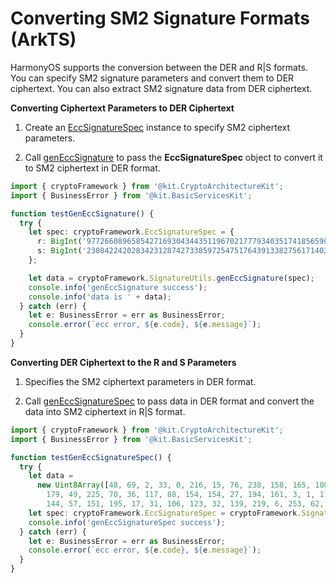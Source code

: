 # Converting SM2 Signature Formats (ArkTS)

<!--Kit: Crypto Architecture Kit-->
<!--Subsystem: Security-->
<!--Owner: @zxz--3-->
<!--Designer: @lanming-->
<!--Tester: @PAFT-->
<!--Adviser: @zengyawen-->

HarmonyOS supports the conversion between the DER and R|S formats.
You can specify SM2 signature parameters and convert them to DER ciphertext. You can also extract SM2 signature data from DER ciphertext.

**Converting Ciphertext Parameters to DER Ciphertext**
1. Create an [EccSignatureSpec](../../reference/apis-crypto-architecture-kit/js-apis-cryptoFramework.md#eccsignaturespec20) instance to specify SM2 ciphertext parameters.

2. Call [genEccSignature](../../reference/apis-crypto-architecture-kit/js-apis-cryptoFramework.md#geneccsignature20) to pass the **EccSignatureSpec** object to convert it to SM2 ciphertext in DER format.

```ts
import { cryptoFramework } from '@kit.CryptoArchitectureKit';
import { BusinessError } from '@kit.BasicServicesKit';

function testGenEccSignature() {
  try {
    let spec: cryptoFramework.EccSignatureSpec = {
      r: BigInt('97726608965854271693043443511967021777934035174185659091642456228829830775155'),
      s: BigInt('23084224202834231287427338597254751764391338275617140205467537273296855150376'),
    };

    let data = cryptoFramework.SignatureUtils.genEccSignature(spec);
    console.info('genEccSignature success');
    console.info('data is ' + data);
  } catch (err) {
    let e: BusinessError = err as BusinessError;
    console.error(`ecc error, ${e.code}, ${e.message}`);
  }
}
```

**Converting DER Ciphertext to the R and S Parameters**
1. Specifies the SM2 ciphertext parameters in DER format.

2. Call [genEccSignatureSpec](../../reference/apis-crypto-architecture-kit/js-apis-cryptoFramework.md#geneccsignaturespec20) to pass data in DER format and convert the data into SM2 ciphertext in R|S format.

```ts
import { cryptoFramework } from '@kit.CryptoArchitectureKit';
import { BusinessError } from '@kit.BasicServicesKit';

function testGenEccSignatureSpec() {
  try {
    let data =
      new Uint8Array([48, 69, 2, 33, 0, 216, 15, 76, 238, 158, 165, 108, 76, 72, 63, 115, 52, 255, 51, 149, 54, 224,
        179, 49, 225, 70, 36, 117, 88, 154, 154, 27, 194, 161, 3, 1, 115, 2, 32, 51, 9, 53, 55, 248, 82, 7, 159, 179,
        144, 57, 151, 195, 17, 31, 106, 123, 32, 139, 219, 6, 253, 62, 240, 181, 134, 214, 107, 27, 230, 175, 40]);
    let spec: cryptoFramework.EccSignatureSpec = cryptoFramework.SignatureUtils.genEccSignatureSpec(data);
    console.info('genEccSignatureSpec success');
  } catch (err) {
    let e: BusinessError = err as BusinessError;
    console.error(`ecc error, ${e.code}, ${e.message}`);
  }
}
```
